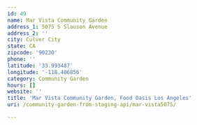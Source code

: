 ```yaml
---
id: 49
name: Mar Vista Community Garden
address_1: 5075 S Slauson Avenue
address_2: ''
city: Culver City
state: CA
zipcode: '90230'
phone: ''
latitude: '33.993487'
longitude: '-118.406856'
category: Community Garden
hours: []
website: ''
title: 'Mar Vista Community Garden, Food Oasis Los Angeles'
uri: /community-garden-from-staging-api/mar-vista5075/

---
```

